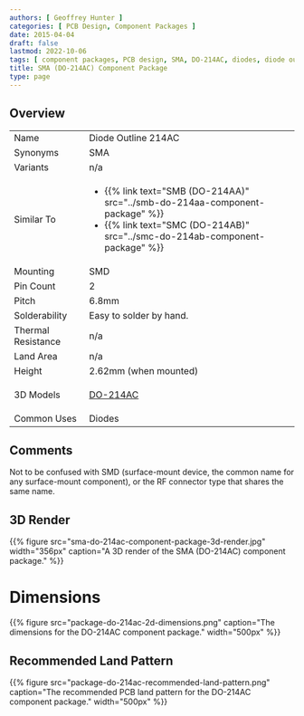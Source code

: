 ```yaml
---
authors: [ Geoffrey Hunter ]
categories: [ PCB Design, Component Packages ]
date: 2015-04-04
draft: false
lastmod: 2022-10-06
tags: [ component packages, PCB design, SMA, DO-214AC, diodes, diode outline, land pattern ]
title: SMA (DO-214AC) Component Package
type: page
---
```


## Overview

<table>
  <tbody>
    <tr>
      <td>Name</td>
      <td>Diode Outline 214AC</td>
    </tr>
    <tr>
      <td>Synonyms</td>
      <td>SMA</td>
    </tr>
    <tr>
      <td>Variants</td>
      <td>n/a</td>
    </tr>
    <tr>
      <td>Similar To</td>
      <td>
        <ul>
          <li>{{% link text="SMB (DO-214AA)" src="../smb-do-214aa-component-package" %}}</li>
          <li>{{% link text="SMC (DO-214AB)" src="../smc-do-214ab-component-package" %}}</li>
        </ul>
      </td>
    </tr>
    <tr>
      <td>Mounting</td>
      <td>SMD</td>
    </tr>
    <tr>
      <td>Pin Count</td>
      <td>2</td>
    </tr>
    <tr>
      <td>Pitch</td>
      <td >6.8mm</td>
    </tr>
    <tr>
      <td>Solderability</td>
      <td>Easy to solder by hand.</td>
    </tr>
    <tr>
      <td>Thermal Resistance</td>
      <td>n/a</td>
    </tr>
    <tr>
      <td>Land Area</td>
      <td>n/a</td>
    </tr>
    <tr>
      <td>Height</td>
      <td>2.62mm (when mounted)</td>
    </tr>
    <tr>
      <td>3D Models</td>
      <td>
        <p><a href="http://www.3dcontentcentral.com/download-model.aspx?catalogid=171&amp;id=85501">DO-214AC</a></p>
      </td>
    </tr>
    <tr>
      <td>Common Uses</td>
      <td>Diodes</td>
    </tr>
  </tbody>
</table>

## Comments

Not to be confused with SMD (surface-mount device, the common name for any surface-mount component), or the RF connector type that shares the same name.

## 3D Render

{{% figure src="sma-do-214ac-component-package-3d-render.jpg" width="356px" caption="A 3D render of the SMA (DO-214AC) component package."  %}}

# Dimensions

{{% figure src="package-do-214ac-2d-dimensions.png" caption="The dimensions for the DO-214AC component package."  width="500px" %}}

## Recommended Land Pattern

{{% figure src="package-do-214ac-recommended-land-pattern.png" caption="The recommended PCB land pattern for the DO-214AC component package."  width="500px" %}}
